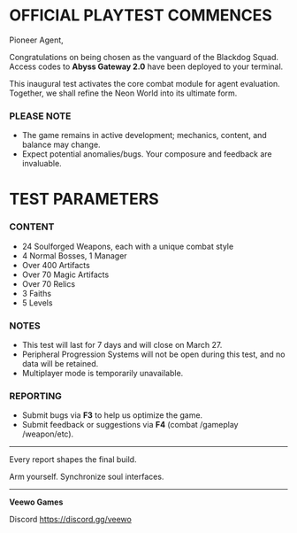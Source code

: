# **OFFICIAL PLAYTEST COMMENCES**

Pioneer Agent,

Congratulations on being chosen as the vanguard of the Blackdog Squad. Access codes to **Abyss Gateway 2.0** have been deployed to your terminal.

This inaugural test activates the core combat module for agent evaluation. Together, we shall refine the Neon World into its ultimate form. 

### PLEASE NOTE

* The game remains in active development; mechanics, content, and balance may change.
* Expect potential anomalies/bugs. Your composure and feedback are invaluable.
# **TEST PARAMETERS**

### **CONTENT**

* 24 Soulforged Weapons, each with a unique combat style
* 4 Normal Bosses, 1 Manager
* Over 400 Artifacts
* Over 70 Magic Artifacts
* Over 70 Relics
* 3 Faiths
* 5 Levels
### NOTES

* This test will last for 7 days and will close on March 27.
* Peripheral Progression Systems will not be open during this test, and no data will be retained.
* Multiplayer mode is temporarily unavailable.
### **REPORTING**

* Submit bugs via **F3** to help us optimize the game.
* Submit feedback or suggestions via **F4**  (combat /gameplay /weapon/etc).
- - - - - - - - - - - - - - - - - - - - - - - - - - - - - - - - - - - - - - - - - - - - - - - - - - - - - - 

Every report shapes the final build.

Arm yourself. Synchronize soul interfaces.

- - - - - - - - - - - - - - - - - - - - - - - - - - - - - - - - - - - - - - - - - - - - - - - - - - - - - - 

**Veewo Games**

Discord https://discord.gg/veewo

